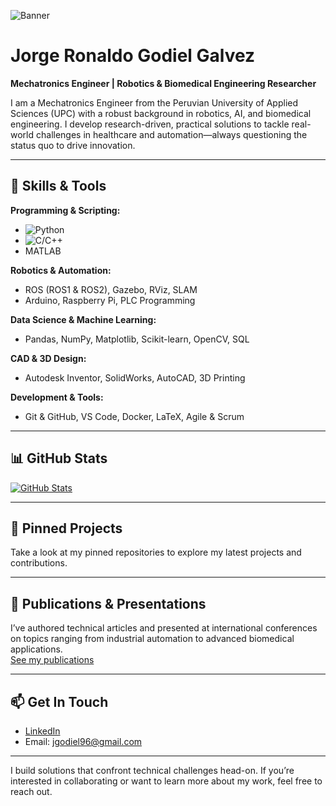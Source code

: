 ![Banner](https://your-image-link.com/banner.jpg)

# Jorge Ronaldo Godiel Galvez

**Mechatronics Engineer | Robotics & Biomedical Engineering Researcher**

I am a Mechatronics Engineer from the Peruvian University of Applied Sciences (UPC) with a robust background in robotics, AI, and biomedical engineering. I develop research-driven, practical solutions to tackle real-world challenges in healthcare and automation—always questioning the status quo to drive innovation.

---

## 🔧 Skills & Tools

**Programming & Scripting:**
- ![Python](https://img.shields.io/badge/Python-3776AB?style=flat&logo=python&logoColor=white)
- ![C/C++](https://img.shields.io/badge/C/C++-00599C?style=flat&logo=cplusplus)
- MATLAB

**Robotics & Automation:**
- ROS (ROS1 & ROS2), Gazebo, RViz, SLAM
- Arduino, Raspberry Pi, PLC Programming

**Data Science & Machine Learning:**
- Pandas, NumPy, Matplotlib, Scikit-learn, OpenCV, SQL

**CAD & 3D Design:**
- Autodesk Inventor, SolidWorks, AutoCAD, 3D Printing

**Development & Tools:**
- Git & GitHub, VS Code, Docker, LaTeX, Agile & Scrum

---

## 📊 GitHub Stats

[![GitHub Stats](https://github-readme-stats.vercel.app/api?username=yourusername&show_icons=true&theme=radical)](https://github.com/yourusername)

---

## 📌 Pinned Projects

Take a look at my pinned repositories to explore my latest projects and contributions.

---

## 📝 Publications & Presentations

I’ve authored technical articles and presented at international conferences on topics ranging from industrial automation to advanced biomedical applications.  
[See my publications](#)

---

## 📫 Get In Touch

- [LinkedIn](https://www.linkedin.com/in/jorge-ronaldo-godiel-galvez-237000141)
- Email: [jgodiel96@gmail.com](mailto:jgodiel96@gmail.com)

---

I build solutions that confront technical challenges head-on. If you’re interested in collaborating or want to learn more about my work, feel free to reach out.
